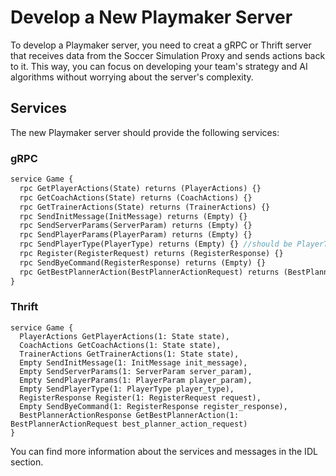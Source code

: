 # Develop a New Playmaker Server

To develop a Playmaker server, you need to creat a gRPC or Thrift server that receives data from the Soccer Simulation Proxy and sends actions back to it. This way, you can focus on developing your team's strategy and AI algorithms without worrying about the server's complexity.

## Services

The new Playmaker server should provide the following services:

### gRPC

```protobuf
service Game {
  rpc GetPlayerActions(State) returns (PlayerActions) {}
  rpc GetCoachActions(State) returns (CoachActions) {}
  rpc GetTrainerActions(State) returns (TrainerActions) {}
  rpc SendInitMessage(InitMessage) returns (Empty) {}
  rpc SendServerParams(ServerParam) returns (Empty) {}
  rpc SendPlayerParams(PlayerParam) returns (Empty) {}
  rpc SendPlayerType(PlayerType) returns (Empty) {} //should be PlayerTypes
  rpc Register(RegisterRequest) returns (RegisterResponse) {}
  rpc SendByeCommand(RegisterResponse) returns (Empty) {}
  rpc GetBestPlannerAction(BestPlannerActionRequest) returns (BestPlannerActionResponse) {}
}
```

### Thrift

```thrift
service Game {
  PlayerActions GetPlayerActions(1: State state),
  CoachActions GetCoachActions(1: State state),
  TrainerActions GetTrainerActions(1: State state),
  Empty SendInitMessage(1: InitMessage init_message),
  Empty SendServerParams(1: ServerParam server_param),
  Empty SendPlayerParams(1: PlayerParam player_param),
  Empty SendPlayerType(1: PlayerType player_type),
  RegisterResponse Register(1: RegisterRequest request),
  Empty SendByeCommand(1: RegisterResponse register_response),
  BestPlannerActionResponse GetBestPlannerAction(1: BestPlannerActionRequest best_planner_action_request)
}
```

You can find more information about the services and messages in the IDL section.
